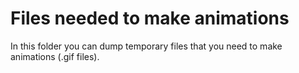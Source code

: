 # Files needed to make animations

In this folder you can dump temporary files that you need to make animations (.gif files).
